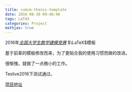```yaml
---
title: cumcm-thesis-template
date: 2016-08-30 09:46:40
tags: LaTeX
categories: Project
mathjax: true
---
```




2016年[*全国大学生数学建模竞赛*](http://www.mcm.edu.cn/) $\LaTeX$模板



基于前辈的模板修改而来，为了更贴合我的使用习惯而做的改进。

很惭愧，就做了一点微小的工作。

Texlive2016下测试通过。



[项目地址](https://github.com/leaf-hsiao/cumcmthesis)

